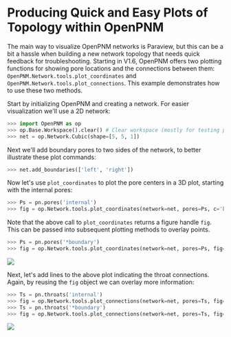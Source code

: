 # Producing Quick and Easy Plots of Topology within OpenPNM

The main way to visualize OpenPNM networks is Paraview, but this can be a bit a hassle when building a new network topology that needs quick feedback for troubleshooting.  Starting in V1.6, OpenPNM offers two plotting functions for showing pore locations and the connections between them: ```OpenPNM.Network.tools.plot_coordinates``` and ```OpenPNM.Network.tools.plot_connections```. This example demonstrates how to use these two methods.

Start by initializing OpenPNM and creating a network.  For easier visualization we'll use a 2D network:

``` python
>>> import OpenPNM as op
>>> op.Base.Workspace().clear() # Clear workspace (mostly for testing purposes)
>>> net = op.Network.Cubic(shape=[5, 5, 1])

```

Next we'll add boundary pores to two sides of the network, to better illustrate these plot commands:

``` python
>>> net.add_boundaries(['left', 'right'])

```

Now let's use ```plot_coordinates``` to plot the pore centers in a 3D plot, starting with the internal pores:

``` python
>>> Ps = pn.pores('internal')
>>> fig = op.Network.tools.plot_coordinates(network=net, pores=Ps, c='b')

```

Note that the above call to ```plot_coordinates``` returns a figure handle ```fig```.  This can be passed into subsequent plotting methods to overlay points.

``` python
>>> Ps = pn.pores('*boundary')
>>> fig = op.Network.tools.plot_coordinates(network=net, pores=Ps, fig=fig, c='r')

```

![](https://i.imgur.com/5RfcOBb.png)

Next, let's add lines to the above plot indicating the throat connections. Again, by reusing the ```fig``` object we can overlay more information:

``` python
>>> Ts = pn.throats('internal')
>>> fig = op.Network.tools.plot_connections(network=net, pores=Ts, fig=fig, c='b')
>>> Ts = pn.throats('*boundary')
>>> fig = op.Network.tools.plot_connections(network=net, pores=Ts, fig=fig, c='r')

```

![](https://i.imgur.com/cgAIw6O.png)
